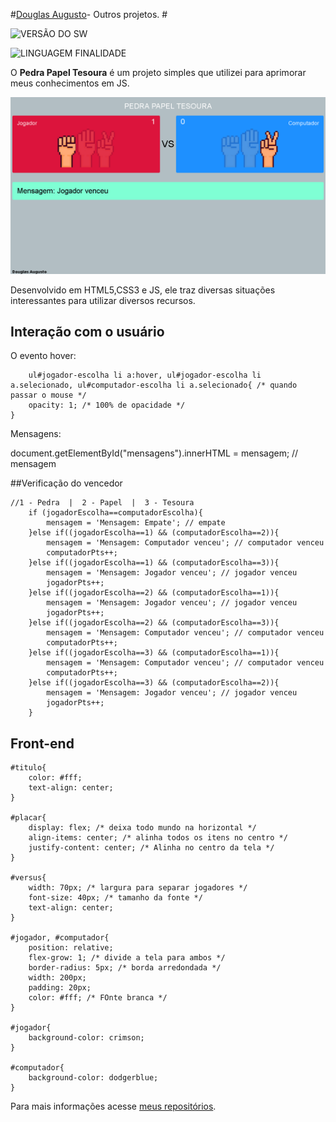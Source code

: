 
#[Douglas Augusto](http://github.com/DouglasAugustoJunior)- Outros projetos. # 
 
![VERSÃO DO SW](https://img.shields.io/badge/Version-1.0-blue.svg)
 
![LINGUAGEM FINALIDADE](https://img.shields.io/badge/JavaScript-game-orange.svg)
 
O **Pedra Papel Tesoura** é um projeto simples que utilizei para aprimorar meus conhecimentos em JS.

![Imagem](https://github.com/DouglasAugustoJunior/PedraPapelTesouraJS/blob/master/_images/game.PNG?raw=true)

Desenvolvido em HTML5,CSS3 e JS, ele traz diversas situações interessantes para utilizar diversos recursos.
 
## Interação com o usuário
 
O evento hover:

        ul#jogador-escolha li a:hover, ul#jogador-escolha li a.selecionado, ul#computador-escolha li a.selecionado{ /* quando passar o mouse */
        opacity: 1; /* 100% de opacidade */
    }

Mensagens:

document.getElementById("mensagens").innerHTML = mensagem; // mensagem

 
##Verificação do vencedor
 
    //1 - Pedra  |  2 - Papel  |  3 - Tesoura
        if (jogadorEscolha==computadorEscolha){
            mensagem = 'Mensagem: Empate'; // empate
        }else if((jogadorEscolha==1) && (computadorEscolha==2)){
            mensagem = 'Mensagem: Computador venceu'; // computador venceu
            computadorPts++;
        }else if((jogadorEscolha==1) && (computadorEscolha==3)){
            mensagem = 'Mensagem: Jogador venceu'; // jogador venceu
            jogadorPts++;
        }else if((jogadorEscolha==2) && (computadorEscolha==1)){
            mensagem = 'Mensagem: Jogador venceu'; // jogador venceu
            jogadorPts++;
        }else if((jogadorEscolha==2) && (computadorEscolha==3)){
            mensagem = 'Mensagem: Computador venceu'; // computador venceu
            computadorPts++;
        }else if((jogadorEscolha==3) && (computadorEscolha==1)){
            mensagem = 'Mensagem: Computador venceu'; // computador venceu
            computadorPts++;
        }else if((jogadorEscolha==3) && (computadorEscolha==2)){
            mensagem = 'Mensagem: Jogador venceu'; // jogador venceu
            jogadorPts++;
        }


 
## Front-end

    #titulo{
        color: #fff;
        text-align: center;
    }
    
    #placar{
        display: flex; /* deixa todo mundo na horizontal */
        align-items: center; /* alinha todos os itens no centro */
        justify-content: center; /* Alinha no centro da tela */
    }
    
    #versus{
        width: 70px; /* largura para separar jogadores */
        font-size: 40px; /* tamanho da fonte */
        text-align: center;
    }
    
    #jogador, #computador{
        position: relative;
        flex-grow: 1; /* divide a tela para ambos */
        border-radius: 5px; /* borda arredondada */
        width: 200px;
        padding: 20px;
        color: #fff; /* FOnte branca */
    }
    
    #jogador{
        background-color: crimson;
    }
    
    #computador{
        background-color: dodgerblue;
    }
 
Para mais informações acesse [meus repositórios](http://github.com/DouglasAugustoJunior).